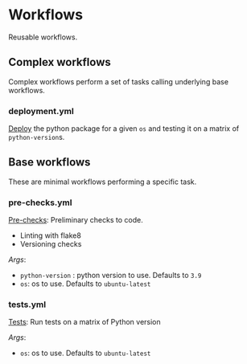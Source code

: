 # Workflows

Reusable workflows.

## Complex workflows

Complex workflows perform a set of tasks calling underlying base workflows.

### deployment.yml

[Deploy](./deployment.yml) the python package for a given `os` and testing it on a matrix of `python-version`s.

## Base workflows

These are minimal workflows performing a specific task.

### pre-checks.yml

[Pre-checks](./pre-checks.yml): Preliminary checks to code.
- Linting with flake8
- Versioning checks

*Args*:
 - `python-version` : python version to use. Defaults to `3.9`
 - `os`: os to use. Defaults to `ubuntu-latest`

### tests.yml

[Tests](./tests.yml): Run tests on a matrix of Python version

*Args*:
- `os`: os to use. Defaults to `ubuntu-latest`